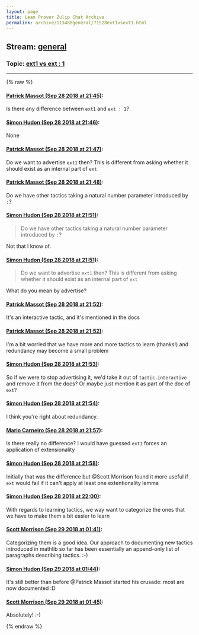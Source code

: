 ```yaml
---
layout: page
title: Lean Prover Zulip Chat Archive 
permalink: archive/113488general/71528ext1vsext1.html
---
```


## Stream: [general](index.html)
### Topic: [ext1 vs ext : 1](71528ext1vsext1.html)

---


{% raw %}
#### [ Patrick Massot (Sep 28 2018 at 21:45)](https://leanprover.zulipchat.com/#narrow/stream/113488-general/topic/ext1%20vs%20ext%20%3A%201/near/134847162):
<p>Is there any difference between <code>ext1</code> and <code>ext : 1</code>?</p>

#### [ Simon Hudon (Sep 28 2018 at 21:46)](https://leanprover.zulipchat.com/#narrow/stream/113488-general/topic/ext1%20vs%20ext%20%3A%201/near/134847229):
<p>None</p>

#### [ Patrick Massot (Sep 28 2018 at 21:47)](https://leanprover.zulipchat.com/#narrow/stream/113488-general/topic/ext1%20vs%20ext%20%3A%201/near/134847278):
<p>Do we want to advertise <code>ext1</code> then? This is different from asking whether it should exist as an internal  part of <code>ext</code></p>

#### [ Patrick Massot (Sep 28 2018 at 21:48)](https://leanprover.zulipchat.com/#narrow/stream/113488-general/topic/ext1%20vs%20ext%20%3A%201/near/134847351):
<p>Do we have other tactics taking a natural  number parameter introduced by <code>:</code>?</p>

#### [ Simon Hudon (Sep 28 2018 at 21:51)](https://leanprover.zulipchat.com/#narrow/stream/113488-general/topic/ext1%20vs%20ext%20%3A%201/near/134847490):
<blockquote>
<p>Do we have other tactics taking a natural  number parameter introduced by <code>:</code>?</p>
</blockquote>
<p>Not that I know of.</p>

#### [ Simon Hudon (Sep 28 2018 at 21:51)](https://leanprover.zulipchat.com/#narrow/stream/113488-general/topic/ext1%20vs%20ext%20%3A%201/near/134847505):
<blockquote>
<p>Do we want to advertise <code>ext1</code> then? This is different from asking whether it should exist as an internal  part of <code>ext</code></p>
</blockquote>
<p>What do you mean by advertise?</p>

#### [ Patrick Massot (Sep 28 2018 at 21:52)](https://leanprover.zulipchat.com/#narrow/stream/113488-general/topic/ext1%20vs%20ext%20%3A%201/near/134847541):
<p>It's an interactive tactic, and it's mentioned in the docs</p>

#### [ Patrick Massot (Sep 28 2018 at 21:52)](https://leanprover.zulipchat.com/#narrow/stream/113488-general/topic/ext1%20vs%20ext%20%3A%201/near/134847587):
<p>I'm a bit worried that we have more and more tactics to learn (thanks!) and redundancy may become a small problem</p>

#### [ Simon Hudon (Sep 28 2018 at 21:53)](https://leanprover.zulipchat.com/#narrow/stream/113488-general/topic/ext1%20vs%20ext%20%3A%201/near/134847624):
<p>So if we were to stop advertising it, we'd take it out of <code>tactic.interactive</code> and remove it from the docs? Or maybe just mention it as part of the doc of <code>ext</code>?</p>

#### [ Simon Hudon (Sep 28 2018 at 21:54)](https://leanprover.zulipchat.com/#narrow/stream/113488-general/topic/ext1%20vs%20ext%20%3A%201/near/134847664):
<p>I think you're right about redundancy.</p>

#### [ Mario Carneiro (Sep 28 2018 at 21:57)](https://leanprover.zulipchat.com/#narrow/stream/113488-general/topic/ext1%20vs%20ext%20%3A%201/near/134847867):
<p>Is there really no difference? I would have guessed <code>ext1</code> forces an application of extensionality</p>

#### [ Simon Hudon (Sep 28 2018 at 21:58)](https://leanprover.zulipchat.com/#narrow/stream/113488-general/topic/ext1%20vs%20ext%20%3A%201/near/134847959):
<p>Initially that was the difference but <span class="user-mention" data-user-id="110524">@Scott Morrison</span> found it more useful if <code>ext</code> would fail if it can't apply at least one extentionality lemma</p>

#### [ Simon Hudon (Sep 28 2018 at 22:00)](https://leanprover.zulipchat.com/#narrow/stream/113488-general/topic/ext1%20vs%20ext%20%3A%201/near/134848009):
<p>With regards to learning tactics, we way want to categorize the ones that we have to make them a bit easier to learn</p>

#### [ Scott Morrison (Sep 29 2018 at 01:41)](https://leanprover.zulipchat.com/#narrow/stream/113488-general/topic/ext1%20vs%20ext%20%3A%201/near/134858565):
<p>Categorizing them is a good idea. Our approach to documenting new tactics introduced in mathlib so far has been essentially an append-only list of paragraphs describing tactics. :-)</p>

#### [ Simon Hudon (Sep 29 2018 at 01:44)](https://leanprover.zulipchat.com/#narrow/stream/113488-general/topic/ext1%20vs%20ext%20%3A%201/near/134858690):
<p>It's still better than before <span class="user-mention" data-user-id="110031">@Patrick Massot</span> started his crusade: most are now documented :D</p>

#### [ Scott Morrison (Sep 29 2018 at 01:45)](https://leanprover.zulipchat.com/#narrow/stream/113488-general/topic/ext1%20vs%20ext%20%3A%201/near/134858714):
<p>Absolutely! :-)</p>


{% endraw %}
